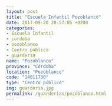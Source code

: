 ```yaml
---
layout: post
title: "Escuela Infantil Pozoblanco"
date: 2017-09-20 20:57:05 +0200
categories:
- Escuela Infantil
- cordoba
- pozoblanco
- Centro público
- guarderia
name: "Pozoblanco"
province: "Córdoba"
location: "Pozoblanco"
code: "14011730"
type: "Centro público"
img: guarderia.jpg
permalink: /guarderias/pozoblanco.html
---
```

